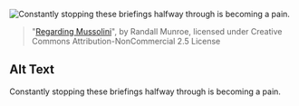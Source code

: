 ![Constantly stopping these briefings halfway through is becoming a pain.](https://imgs.xkcd.com/comics/regarding_mussolini.png)
> "[Regarding Mussolini](https://xkcd.com/261/)", by Randall Munroe, licensed under Creative Commons Attribution-NonCommercial 2.5 License

## Alt Text
Constantly stopping these briefings halfway through is becoming a pain.
